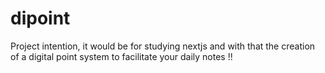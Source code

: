 # dipoint
Project intention, it would be for studying nextjs and with that the creation of a digital point system to facilitate your daily notes !!
